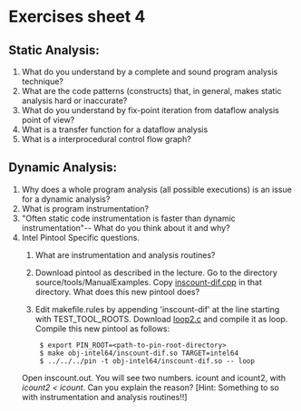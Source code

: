 # Exercises sheet 4
## Static Analysis: 
1. What do you understand by a complete and sound program analysis technique?
2. What are the code patterns (constructs) that, in general, makes static analysis hard or inaccurate?
3. What do you understand by fix-point iteration from dataflow analysis point of view?
4. What is a transfer function for a dataflow analysis
5. What is a interprocedural control flow graph?

## Dynamic Analysis: 

1. Why does a whole program analysis (all possible executions) is an issue for a dynamic analysis?
2. What is program instrumentation?
3. "Often static code instrumentation is faster than dynamic instrumentation"-- What do you think about it and why? 
4. Intel Pintool Specific questions.
	1. What are instrumentation and analysis routines?
	2. Download pintool as described in the lecture. Go to the directory source/tools/ManualExamples. Copy [inscount-dif.cpp](../code/inscount-dif.cpp) in that directory. What does this new pintool does?
	3. Edit makefile.rules by appending 'inscount-dif' at the line starting with TEST_TOOL_ROOTS. Download [loop2.c](../code/loop2.c) and compile it as loop. Compile this new pintool as follows: 
		
			$ export PIN_ROOT=<path-to-pin-root-directory>
			$ make obj-intel64/inscount-dif.so TARGET=intel64
			$ ../../../pin -t obj-intel64/inscount-dif.so -- loop
	
	Open inscount.out. You will see two numbers. icount and icount2, with *icount2 < icount*. Can you explain the reason? [Hint: Something to so with instrumentation and analysis routines!!]